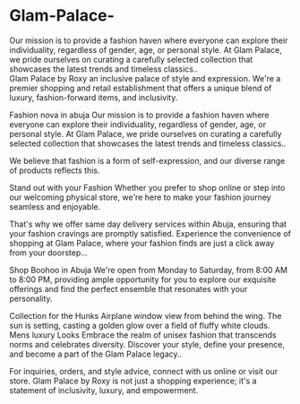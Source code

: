 # Glam-Palace-
Our mission is to provide a fashion haven where everyone can explore their individuality, regardless of gender, age, or personal style. At Glam Palace, we pride ourselves on curating a carefully selected collection that showcases the latest trends and timeless classics..  
Glam Palace by Roxy an inclusive palace of style and expression. We're a premier shopping and retail establishment that offers a unique blend of luxury, fashion-forward items, and inclusivity.

 
Fashion nova in abuja
Our mission is to provide a fashion haven where everyone can explore their individuality, regardless of gender, age, or personal style. At Glam Palace, we pride ourselves on curating a carefully selected collection that showcases the latest trends and timeless classics..

We believe that fashion is a form of self-expression, and our diverse range of products reflects this.


Stand out with your Fashion
Whether you prefer to shop online or step into our welcoming physical store, we're here to make your fashion journey seamless and enjoyable.

That's why we offer same day delivery services within Abuja, ensuring that your fashion cravings are promptly satisfied. Experience the convenience of shopping at Glam Palace, where your fashion finds are just a click away from your doorstep...

 
Shop Boohoo in Abuja
We're open from Monday to Saturday, from 8:00 AM to 8:00 PM, providing ample opportunity for you to explore our exquisite offerings and find the perfect ensemble that resonates with your personality.


Collection for the Hunks
Airplane window view from behind the wing. The sun is setting, casting a golden glow over a field of fluffy white clouds.
Mens luxury Looks
Embrace the realm of unisex fashion that transcends norms and celebrates diversity. Discover your style, define your presence, and become a part of the Glam Palace legacy..

For inquiries, orders, and style advice, connect with us online or visit our store. Glam Palace by Roxy is not just a shopping experience; it's a statement of inclusivity, luxury, and empowerment.
